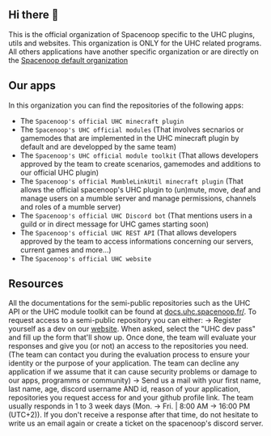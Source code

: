 ## Hi there 👋
This is the official organization of Spacenoop specific to the UHC plugins, utils and websites.
This organization is ONLY for the UHC related programs. All others applications have another specific organization or are directly on the [Spacenoop default organization](https://github.com/spacenoop)

## Our apps
In this organization you can find the repositories of the following apps:
- The `Spacenoop's official UHC minecraft plugin`
- The `Spacenoop's UHC official modules` (That involves secnarios or gamemodes that are implemented in the UHC minecraft plugin by default and are developped by the same team)
- The `Spacenoop's UHC official module toolkit` (That allows developers approved by the team to create scenarios, gamemodes and additions to our official UHC plugin)
- The `Spacenoop's official MumbleLinkUtil minecraft plugin` (That allows the official spacenoop's UHC plugin to (un)mute, move, deaf and manage users on a mumble server and manage permissions, channels and roles of a mumble server)
- The `Spacenoop's official UHC Discord bot` (That mentions users in a guild or in direct message for UHC games starting soon)
- The `Spacenoop's official UHC REST API` (That allows developers approved by the team to access informations concerning our servers, current games and more...)
- The `Spacenoop's official UHC website`

## Resources
All the documentations for the semi-public repositories such as the UHC API or the UHC module toolkit can be found at [docs.uhc.spacenoop.fr/](https://docs.uhc.spacenoop.fr/).
To request access to a semi-public repository you can either:
-> Register yourself as a dev on our [website](https://spacenoop.fr/register). When asked, select the "UHC dev pass" and fill up the form that'll show up. Once done, the team will evaluate your responses and give you (or not) an access to the repositories you need. (The team can contact you during the evaluation process to ensure your identity or the purpose of your application. The team can decline any application if we assume that it can cause security problems or damage to our apps, programms or community)
-> Send us a mail with your first name, last name, age, discord username AND id, reason of your application, repositories you request access for and your github profile link.
The team usually responds in 1 to 3 week days (Mon. -> Fri. | 8:00 AM -> 16:00 PM (UTC+2)). If you don't receive a response after that time, do not hesitate to write us an email again or create a ticket on the spacenoop's discord server.

<!--

**Here are some ideas to get you started:**

🙋‍♀️ A short introduction - what is your organization all about?
🌈 Contribution guidelines - how can the community get involved?
👩‍💻 Useful resources - where can the community find your docs? Is there anything else the community should know?
🍿 Fun facts - what does your team eat for breakfast?
🧙 Remember, you can do mighty things with the power of [Markdown](https://docs.github.com/github/writing-on-github/getting-started-with-writing-and-formatting-on-github/basic-writing-and-formatting-syntax)
-->
